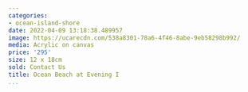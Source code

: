 ```yaml
---
categories:
- ocean-island-shore
date: 2022-04-09 13:18:38.489957
image: https://ucarecdn.com/538a8301-78a6-4f46-8abe-9eb58298b992/
media: Acrylic on canvas
price: '295'
size: 12 x 18cm
sold: Contact Us
title: Ocean Beach at Evening I
...
```

